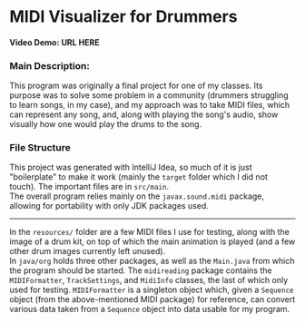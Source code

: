 # MIDI Visualizer for Drummers
#### Video Demo: **URL HERE**
### Main Description:
This program was originally a final project for one of my classes. Its purpose was to solve some problem in a community (drummers struggling to learn songs, in my case), and my approach was to take MIDI files, which can represent any song, and, along with playing the song's audio, show visually how one would play the drums to the song.
### File Structure
This project was generated with IntelliJ Idea, so much of it is just "boilerplate" to make it work (mainly the `target` folder which I did not touch). The important files are in `src/main`.
<br>
The overall program relies mainly on the `javax.sound.midi` package, allowing for portability with only JDK packages used.
<br>
___
In the `resources/` folder are a few MIDI files I use for testing, along with the image of a drum kit, on top of which the main animation is played (and a few other drum images currently left unused).
<br>
In `java/org` holds three other packages, as well as the `Main.java` from which the program should be started. The `midireading` package contains the `MIDIFormatter`, `TrackSettings`, and `MidiInfo` classes, the last of which only used for testing. `MIDIFormatter` is a singleton object which, given a `Sequence` object (from the above-mentioned MIDI package) for reference, can convert various data taken from a `Sequence` object into data usable for my program.
<br>
